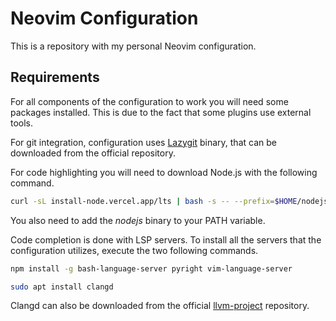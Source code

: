 # Neovim Configuration

This is a repository with my personal Neovim configuration.

## Requirements

For all components of the configuration to work you will need some packages installed. This is due to the fact that some plugins use external tools.

For git integration, configuration uses [Lazygit](https://github.com/jesseduffield/lazygit) binary, that can be downloaded from the official repository.

For code highlighting you will need to download Node.js with the following command.
```bash
curl -sL install-node.vercel.app/lts | bash -s -- --prefix=$HOME/nodejs -y
```
You also need to add the *nodejs* binary to your PATH variable.

Code completion is done with LSP servers. To install all the servers that the configuration utilizes, execute the two following commands.
```bash
npm install -g bash-language-server pyright vim-language-server
```
```bash
sudo apt install clangd
```
Clangd can also be downloaded from the official [llvm-project](https://github.com/llvm/llvm-project) repository.
